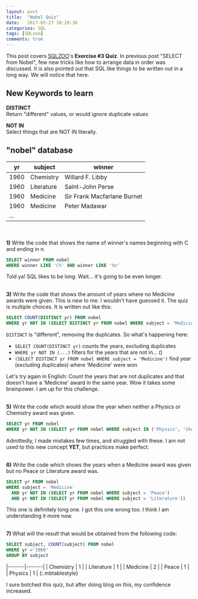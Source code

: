 ```yaml
---
layout: post
title:  "Nobel Quiz"
date:   2017-05-27 10:29:30
categories: SQL
tags: [SQLzoo]
comments: true
---
```


This post covers [SQLZOO][SQLZOO]'s <strong>Exercise #3 Quiz</strong>. In previous post "SELECT from Nobel", few new tricks like how to arrange data in order was discussed. It is also pointed out that SQL like things to be written out in a long way. We will notice that here.

## New Keywords to learn

<strong>DISTINCT</strong> <br>
Return "different" values, or would ignore duplicate values

<strong>NOT IN</strong> <br>
Select things that are NOT IN literally.


## "nobel" database

| yr | subject | winner |
|-------|-------|-------|
| 1960 | Chemistry | Willard F. Libby |
| 1960 | Literature | Saint-John Perse |
| 1960 | Medicine | Sir Frank Macfarlane Burnet |
| 1960 | Medicine | Peter Madawar |
| ... |

<br>
<br>
<strong>1)</strong> Write the code that shows the name of winner's names beginning with C and ending in n.

```sql
SELECT winner FROM nobel
WHERE winner LIKE 'C%' AND winner LIKE '%n'
```

Told ya! SQL likes to be long. Wait... it's going to be even longer.
<br>

<br>
<strong>3)</strong> Write the code that shows the amount of years where no Medicine awards were given. This is new to me. I wouldn't have guessed it. The quiz is multiple choices. It is written out like this:

```sql
SELECT COUNT(DISTINCT yr) FROM nobel
WHERE yr NOT IN (SELECT DISTINCT yr FROM nobel WHERE subject = 'Medicine')
```

`DISTINCT` is "different", removing the duplicates. So what's happening here:

- `SELECT COUNT(DISTINCT yr)` counts the years, excluding duplicates
- `WHERE yr NOT IN (...)` filters for the years that are not in... ()
- `(SELECT DISTINCT yr FROM nobel WHERE subject = 'Medicine')` find year (excluding duplicates) where 'Medicine' were won

Let's try again in English: Count the years that are not duplicates and that doesn't have a 'Medicine' award in the same year. Wow it takes some brainpower. I am up for this challenge.
<br>

<br>
<strong>5)</strong> Write the code which would show the year when neither a Physics or Chemistry award was given.

```sql
SELECT yr FROM nobel
WHERE yr NOT IN (SELECT yr FROM nobel WHERE subject IN ('Physics', 'Chemistry'))
```
Admittedly, I made mistakes few times, and struggled with these. I am not used to this new concept <strong>YET</strong>, but practices make perfect.
<br>


<br>
<strong>6)</strong> Write the code which shows the years when a Medicine award was given but no Peace or Literature award was.

```sql
SELECT yr FROM nobel
WHERE subject = 'Medicine'
  AND yr NOT IN (SELECT yr FROM nobel WHERE subject = 'Peace')
  AND yr NOT IN (SELECT yr FROM nobel WHERE subject = 'Literature'))
```
This one is definitely long one. I got this one wrong too. I think I am understanding it more now.
<br>


<br>
<strong>7)</strong> What will the result that would be obtained from the following code:

```sql
SELECT subject, COUNT(subject) FROM nobel
WHERE yr ='1960'
GROUP BY subject
```

|-------|-------|
| Chemistry | 1 |
| Literature | 1 |
| Medicine | 2 |
| Peace | 1 |
| Physics | 1 |
{:.mbtablestyle}

I sure botched this quiz, but after doing blog on this, my confidence increased.





[SQLZOO]:http://sqlzoo.net/

